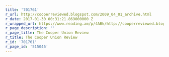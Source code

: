 ```yaml
---
title: '701761'
r_url: http://cooperreviewed.blogspot.com/2009_04_01_archive.html
r_date: 2017-01-30 00:31:21.869000000 Z
r_wrapped_url: https://www.reading.am/p/4ABk/http://cooperreviewed.blogspot.com/2009_04_01_archive.html
r_page_description: ''
r_page_title: The Cooper Union Review
r_title: The Cooper Union Review
r_id: '701761'
r_page_id: '515046'
---
```



